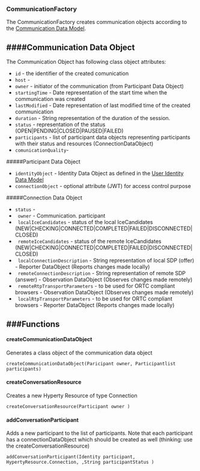 ### CommunicationFactory

The CommunicationFactory creates communication objects according to the [Communication Data Model](https://github.com/reTHINK-project/architecture/tree/master/docs/datamodel/communication/readme.md). 

####Communication Data Object
--------------------------------------
The Communication Object has following class object attributes:
* ```id``` - the identifier of the created comunication
* ```host``` - 
* ```owner``` - initiator of the communication (from Participant Data Object)
* ```startingTime``` - Date representation of the start time when the communication was created
* ```lastModified``` - Date representation of last modified time of the created communication
* ```duration``` - String representation of the duration of the session.
* ```status``` - representation of the status (OPEN|PENDING|CLOSED|PAUSED|FAILED)
* ```participants``` - list of participant data objects representing participants with their status and resources (ConnectionDataObject)
* ```comunicationQuality```- 


#####Participant Data Object
* ```identityObject``` - Identity Data Object as defined in the [User Identity Data Model](https://github.com/reTHINK-project/architecture/blob/master/docs/datamodel/user-identity/readme.md)
* ```connectionObject``` -  optional attribute (JWT) for access control purpose


#####Connection Data Object
* ```status``` - 
* ``` owner``` - Communication. participant
* ``` localIceCandidates``` - status of the local IceCandidates (NEW|CHECKING|CONNECTED|COMPLETED|FAILED|DISCONNECTED|CLOSED) 
* ``` remoteIceCandidates``` - status of the remote IceCandidates (NEW|CHECKING|CONNECTED|COMPLETED|FAILED|DISCONNECTED|CLOSED)
* ``` localConnectionDescription``` - String representation of local SDP (offer) - Reporter DataObject (Reports changes made locally)
* ``` remoteConnectionDescription``` - String representation of remote SDP (answer) - Observation DataObject (Observes changes made remotely)
* ``` remoteRtpTransportParameters``` - to be used for ORTC compliant browsers - Observation DataObject (Observes changes made remotely)
* ``` localRtpTransportParameters``` - to be used for ORTC compliant browsers - Reporter DataObject (Reports changes made locally)
 
###Functions
-----------------------
#### createCommunicationDataObject
Generates a class object of the communication data object
```
createCommunicationDataObject(Paricipant owner, Participantlist participants)
```

#### createConversationResource
Creates a new Hyperty Resource of type Connection
```
createConversationResource(Participant owner )
```

#### addConversationParticipant
Adds a new participant to the list of participants. Note that each participant has a connectionDataObject which should be created as well (thinking: use the createConversationResource) 
```
addConversationParticipant(Identity participant, HypertyResource.Connection, ,String participantStatus )
```


